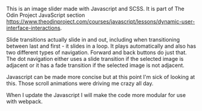 This is an image slider made with Javascript and SCSS. It is part of The Odin Project JavaScript section https://www.theodinproject.com/courses/javascript/lessons/dynamic-user-interface-interactions.

Slide transitions actually slide in and out, including when transitioning between last and first - it slides in a loop.
It plays automatically and also has two different types of navigation. Forward and back buttons do just that.
The dot navigation either uses a slide transition if the selected image is adjacent or it has a fade transition if the selected image is not adjacent.

Javascript can be made more concise but at this point I'm sick of looking at this. Those scroll animations were driving me crazy all day.

When I update the Javascript I will make the code more modular for use with webpack.
